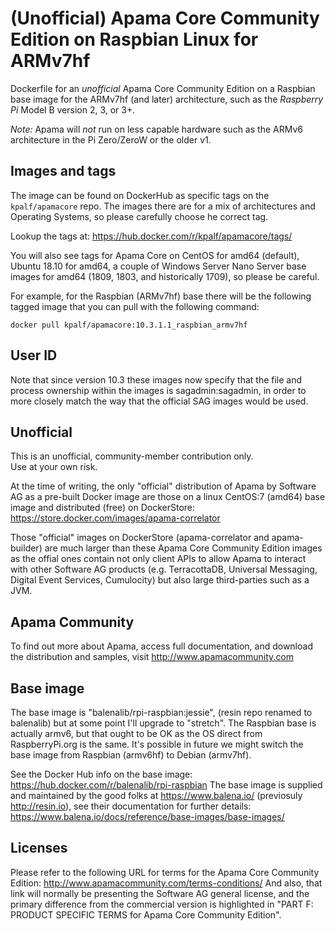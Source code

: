 # (Unofficial) Apama Core Community Edition on Raspbian Linux for ARMv7hf 
Dockerfile for an _unofficial_ Apama Core Community Edition on a Raspbian base image for the 
ARMv7hf (and later) architecture, such as the *Raspberry Pi* Model B version 2, 3, or 3+.  

*Note:* Apama will _not_ run on less capable hardware such as the ARMv6 architecture in the Pi Zero/ZeroW or the older v1.

## Images and tags
The image can be found on DockerHub as specific tags on the `kpalf/apamacore` repo.  The images there are for a mix of architectures and Operating Systems, so please carefully choose he correct tag.

Lookup the tags at: https://hub.docker.com/r/kpalf/apamacore/tags/

You will also see tags for Apama Core on CentOS for amd64 (default), Ubuntu 18.10 for amd64, a couple of Windows Server Nano Server base images for amd64 (1809, 1803, and historically 1709), so please be careful.

For example, for the Raspbian (ARMv7hf) base there will be the following tagged image that you can pull with the following command:
```
docker pull kpalf/apamacore:10.3.1.1_raspbian_armv7hf
```

## User ID
Note that since version 10.3 these images now specify that the file and process ownership within the images is sagadmin:sagadmin, in order to more closely match the way that the official SAG images would be used.

## Unofficial
This is an unofficial, community-member contribution only.  
Use at your own risk.

At the time of writing, the only "official" distribution of Apama by Software AG as a pre-built Docker image are those on a linux CentOS:7 (amd64) base image and distributed (free) on DockerStore: https://store.docker.com/images/apama-correlator

Those "official" images on DockerStore (apama-correlator and apama-builder) are much larger than these Apama Core Community Edition images as the offial ones contain not only client APIs to allow Apama to interact with other Software AG products (e.g. TerracottaDB, Universal Messaging, Digital Event Services, Cumulocity) but also large third-parties such as a JVM.

## Apama Community
To find out more about Apama, access full documentation, and download the distribution and samples, visit http://www.apamacommunity.com


## Base image
The base image is "balenalib/rpi-raspbian:jessie", (resin repo renamed to balenalib) but at some point I'll upgrade to "stretch".
The Raspbian base is actually armv6, but that ought to be OK as the OS direct from RaspberryPi.org is the same.
It's possible in future we might switch the base image from Raspbian (armv6hf) to Debian (armv7hf).

See the Docker Hub info on the base image: https://hub.docker.com/r/balenalib/rpi-raspbian
The base image is supplied and maintained by the good folks at https://www.balena.io/ (previosuly http://resin.io), see their
documentation for further details: https://www.balena.io/docs/reference/base-images/base-images/


## Licenses
Please refer to the following URL for terms for the Apama Core Community Edition:
http://www.apamacommunity.com/terms-conditions/
And also, that link will normally be presenting the Software AG general license, and the primary difference from the commercial version is highlighted in "PART F: PRODUCT SPECIFIC TERMS for Apama Core Community Edition".

